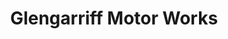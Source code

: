 ---
title: "Glengarriff Motor Works"
url: /glengarriff/glengarriff-motor-works/
shop: Autowerkstatt
---
